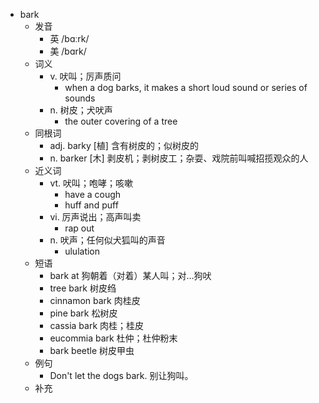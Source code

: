 - bark
  - 发音
    - 英 /bɑːrk/
    - 美 /bɑrk/
  - 词义
    - v. 吠叫；厉声质问
      - when a dog barks, it makes a short loud sound or series of sounds
    - n. 树皮；犬吠声
      - the outer covering of a tree
  - 同根词
    - adj. barky [植] 含有树皮的；似树皮的
    - n. barker [木] 剥皮机；剥树皮工；杂耍、戏院前叫喊招揽观众的人
  - 近义词
    - vt. 吠叫；咆哮；咳嗽
      - have a cough
      - huff and puff
    - vi. 厉声说出；高声叫卖
      - rap out
    - n. 吠声；任何似犬狐叫的声音
      - ululation
  - 短语
    - bark at 狗朝着（对着）某人叫；对…狗吠
    - tree bark 树皮绉
    - cinnamon bark 肉桂皮
    - pine bark 松树皮
    - cassia bark 肉桂；桂皮
    - eucommia bark 杜仲；杜仲粉末
    - bark beetle 树皮甲虫
  - 例句
    - Don't let the dogs bark. 别让狗叫。
  - 补充